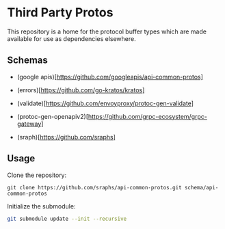 # Third Party Protos

This repository is a home for the protocol buffer types which are made available for use as dependencies elsewhere.

## Schemas

- (google apis)[https://github.com/googleapis/api-common-protos]
  
- (errors)[https://github.com/go-kratos/kratos]
  
- (validate)[https://github.com/envoyproxy/protoc-gen-validate]
  
- (protoc-gen-openapiv2)[https://github.com/grpc-ecosystem/grpc-gateway]
  
- (sraph)[https://github.com/sraphs]

## Usage

Clone the repository:

```base
git clone https://github.com/sraphs/api-common-protos.git schema/api-common-protos
```

Initialize the submodule:

```bash
git submodule update --init --recursive
```